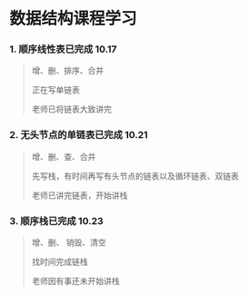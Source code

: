 # 数据结构课程学习

### 1. 顺序线性表已完成  10.17

> 增、删、排序、合并
>
> 正在写单链表
>
> 老师已将链表大致讲完

### 2. 无头节点的单链表已完成  10.21

> 增、删、查、合并
>
> 先写栈，有时间再写有头节点的链表以及循环链表、双链表
>
> 老师已讲完链表，开始讲栈

### 3. 顺序栈已完成  10.23

> 增、删、 销毁、清空
>
> 找时间完成链栈
>
> 老师因有事还未开始讲栈



